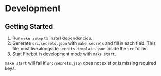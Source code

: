 # Development

## Getting Started

1. Run `make setup` to install dependencies.
2. Generate `src/secrets.json` with `make secrets` and fill in each field.
   This file must live alongside `secrets.template.json` inside the `src` folder.
3. Start Firebot in development mode with `make start`.

`make start` will fail if `src/secrets.json` does not exist or is missing required keys.
